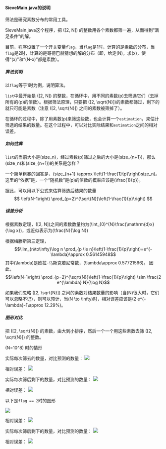 #### SieveMain.java的说明

筛法是研究素数分布的常用工具。

SieveMain.java这个程序，把 \([2, N]\) 的整数用各个素数都筛一遍，从而得到“满足条件”的解。

目前，程序设置了一个开关变量<code>flag</code>，当<code>flag</code>是1时，计算的是素数的分布，当<code>flag</code>是2时，计算的是哥德巴赫猜想的解的分布（即，给定\(N\)，求\(x\)，使得“\(x\)”和“\(N-x\)”都是素数）。

##### 算法说明

以<code>flag</code>等于1时为例，说明算法。

<code>list</code>中最开始是 \([2, N]\) 的整数，在循环中，用不同的素数\(p\)去筛选它们（去掉所有的\(p\)的倍数）。根据筛法原理，只要把 \([2, \sqrt{N}]\)的素数都筛过，剩下的就只可能是素数（注意 \([2, \sqrt{N}]\) 之间的素数被筛掉了）。

在循环的过程中，除了用素数\(p\)来筛这些数，也会计算一个<code>estimation</code>，来估计筛选的结果的数量。在这个过程中，可以对比实际结果和<code>estimation</code>之间的相对误差。


##### 如何估算

<code>list</code>的当前大小是\(size_n\)，经过素数\(p\)筛过之后的大小是\(size_{n+1}\)，那么\(size_n\)和\(size_{n+1}\)的关系是怎样？

一个简单粗暴的回答是，\(size_{n+1} \approx \left(1-\frac{1}{p}\right)size_n\)。这里的“依据”是，一个“随机数”是\(p\)的倍数的概率应该是\(\frac{1}{p}\)。

据此，可以用以下公式来估算筛选后结果的数量 $$ \left(N-1\right) \prod_{p=2}^{\sqrt{N}}\left(1-\frac{1}{p}\right) $$


##### 误差分析

根据素数定理，\([2, N]\)之间的素数数量约为\(\int_{0}^{N}\frac{\mathrm{d}x}{\log x}\)，或近似表示为\(\frac{N}{\log N}\)

根据梅滕斯第三定理，$$\lim_{n\to\infty}\log n \prod_{p \le n}\left(1-\frac{1}{p}\right)=e^{-\lambda}\approx 0.56145948$$ 其中\(\lambda\)是欧拉-马斯克若尼常数，\(\lambda\approx 0.57721566\)。
因此，$$\left(N-1\right) \prod_{p=2}^{\sqrt{N}}\left(1-\frac{1}{p}\right) \sim \frac{2 e^{\lambda} N}{\log N}$$

如果我们忽略 \([2, \sqrt{N}]\) 之间的素数对结果数量的影响（当\(N\)很大时，它们可以忽略不记），则可以预计，当\(N \to \infty\)时，相对误差应该是\(2 e^{-\lambda}-1\approx 12.29\%\)。


##### 图形对比

把 \([2, \sqrt{N}]\) 的素数，由大到小排序，然后一个一个用这些素数去筛 \([2, \sqrt{N}]\) 的整数。

\(N=10^8\) 时的情形

实际每次筛去的数量，对比预测的数量：
![](f1_filtered.png)

相对误差：
![](f1_relerr.png)

实际每次筛后剩下的数量，对比预测的数量：
![](f1_remain.png)

相对误差：
![](f1_relerr2.png)


以下是<code>flag == 2</code>时的图形

![](f2_filtered.png)

相对误差：
![](f2_relerr.png)

实际每次筛后剩下的数量，对比预测的数量：
![](f2_remain.png)

相对误差：
![](f2_relerr2.png)

